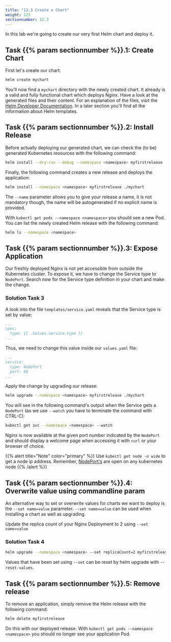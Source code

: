 ```yaml
---
title: "12.3 Create a Chart"
weight: 123
sectionnumber: 12.3
---
```


In this lab we're going to create our very first Helm chart and deploy it.


## Task {{% param sectionnumber %}}.1: Create Chart

First let's create our chart:

```bash
helm create mychart
```

You'll now find a `mychart` directory with the newly created chart. It already is a valid and fully functional chart which deploys Nginx. Have a look at the generated files and their content. For an explanation of the files, visit the [Helm Developer Documentation](https://docs.helm.sh/developing_charts/#the-chart-file-structure). In a later section you'll find all the information about Helm templates.


## Task {{% param sectionnumber %}}.2: Install Release

Before actually deploying our generated chart, we can check the (to be) generated Kubernetes resources with the following command:


```bash
helm install --dry-run --debug --namespace <namespace> myfirstrelease ./mychart
```

Finally, the following command creates a new release and deploys the application:

```bash
helm install --namespace <namespace> myfirstrelease ./mychart
```

The `--name` parameter allows you to give your release a name, it is not mandatory though, the name will be autogenerated if no explicit name is provided.

With `kubectl get pods --namespace <namespace>` you should see a new Pod. You can list the newly created Helm release with the following command:

```bash
helm ls --namespace <namespace>
```


## Task {{% param sectionnumber %}}.3: Expose Application

Our freshly deployed Nginx is not yet accessible from outside the Kubernetes cluster. To expose it, we have to change the Service type to `NodePort`.
Search now for the Service type definition in your chart and make the change.


### Solution Task 3

A look into the file `templates/service.yaml` reveals that the Service type is set by value:

```yaml
...
spec:
  type: {{ .Values.service.type }}
...
```

Thus, we need to change this value inside our `values.yaml` file:

```yaml
...
service:
  type: NodePort
  port: 80
...
```

Apply the change by upgrading our release:


```bash
helm upgrade --namespace <namespace> myfirstrelease ./mychart
```

You will see in the following command's output when the Service gets a `NodePort` (as we use `--watch` you have to terminate the command with CTRL-C):

```bash
kubectl get svc --namespace <namespace> --watch
```

Nginx is now available at the given port number indicated by the `NodePort` and should display a welcome page when accessing it with `curl` or your browser of choice.


{{% alert title="Note" color="primary" %}}
Use `kubectl get node -o wide` to get a node ip address. Remember, [NodePort's](https://kubernetes.io/docs/concepts/services-networking/service/#nodeport) are open on any kubernetes node
{{% /alert %}}


## Task {{% param sectionnumber %}}.4: Overwrite value using commandline param

An alternative way to set or overwrite values for charts we want to deploy is the `--set name=value` parameter. `--set name=value` can be used when installing a chart as well as upgrading.

Update the replica count of your Nginx Deployment to 2 using `--set name=value`


### Solution Task 4

```bash
helm upgrade --namespace <namespace> --set replicaCount=2 myfirstrelease ./mychart
```

Values that have been set using `--set` can be reset by helm upgrade with `--reset-values`.


## Task {{% param sectionnumber %}}.5: Remove release

To remove an application, simply remove the Helm release with the following command:

```bash
helm delete myfirstrelease
```

Do this with our deployed release. With `kubectl get pods --namespace <namespace>` you should no longer see your application Pod.

